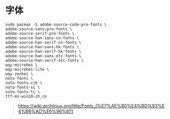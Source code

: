 # 字体
```
sudo pacman -S adobe-source-code-pro-fonts \
adobe-source-sans-pro-fonts \
adobe-source-serif-pro-fonts \
adobe-source-han-sans-cn-fonts \
adobe-source-han-serif-cn-fonts \
adobe-source-han-sans-hk-fonts \
adobe-source-han-serif-hk-fonts \
adobe-source-han-sans-otc-fonts \
adobe-source-han-serif-otc-fonts \
wqy-microhei \
wqy-microhei-lite \
wqy-zenhei \
noto-fonts \
noto-fonts-cjk \
noto-fonts-sc \
noto-fonts-tc \
ttf-ms-win10-zh_cn

```
> https://wiki.archlinux.org/title/Fonts_(%E7%AE%80%E4%BD%93%E4%B8%AD%E6%96%87)